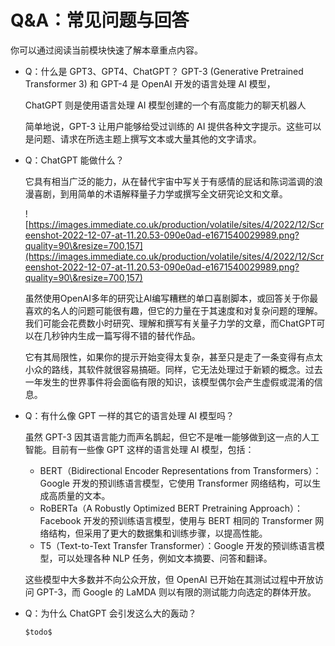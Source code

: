 # Q&A：常见问题与回答

你可以通过阅读当前模块快速了解本章重点内容。

*   Q：什么是 GPT3、GPT4、ChatGPT？
    GPT-3 (Generative Pretrained Transformer 3) 和 GPT-4 是 OpenAI 开发的语言处理 AI 模型，

    ChatGPT 则是使用语言处理 AI 模型创建的一个有高度能力的聊天机器人

    简单地说，GPT-3 让用户能够给受过训练的 AI 提供各种文字提示。这些可以是问题、请求在所选主题上撰写文本或大量其他的文字请求。



*   Q：ChatGPT 能做什么？

    它具有相当广泛的能力，从在替代宇宙中写关于有感情的屁话和陈词滥调的浪漫喜剧，到用简单的术语解释量子力学或撰写全文研究论文和文章。

    ![https://images.immediate.co.uk/production/volatile/sites/4/2022/12/Screenshot-2022-12-07-at-11.20.53-090e0ad-e1671540029989.png?quality=90\&resize=700,157](https://images.immediate.co.uk/production/volatile/sites/4/2022/12/Screenshot-2022-12-07-at-11.20.53-090e0ad-e1671540029989.png?quality=90\&resize=700,157)

    虽然使用OpenAI多年的研究让AI编写糟糕的单口喜剧脚本，或回答关于你最喜欢的名人的问题可能很有趣，但它的力量在于其速度和对复杂问题的理解。我们可能会花费数小时研究、理解和撰写有关量子力学的文章，而ChatGPT可以在几秒钟内生成一篇写得不错的替代作品。

    它有其局限性，如果你的提示开始变得太复杂，甚至只是走了一条变得有点太小众的路线，其软件就很容易搞砸。同样，它无法处理过于新颖的概念。过去一年发生的世界事件将会面临有限的知识，该模型偶尔会产生虚假或混淆的信息。



*   Q：有什么像 GPT 一样的其它的语言处理 AI 模型吗？

    虽然 GPT-3 因其语言能力而声名鹊起，但它不是唯一能够做到这一点的人工智能。目前有一些像 GPT 这样的语言处理 AI 模型，包括：

    * BERT（Bidirectional Encoder Representations from Transformers）：Google 开发的预训练语言模型，它使用 Transformer 网络结构，可以生成高质量的文本。
    * RoBERTa（A Robustly Optimized BERT Pretraining Approach）：Facebook 开发的预训练语言模型，使用与 BERT 相同的 Transformer 网络结构，但采用了更大的数据集和训练步骤，以提高性能。
    * T5（Text-to-Text Transfer Transformer）：Google 开发的预训练语言模型，可以处理各种 NLP 任务，例如文本摘要、问答和翻译。

    这些模型中大多数并不向公众开放，但 OpenAI 已开始在其测试过程中开放访问 GPT-3，而 Google 的 LaMDA 则以有限的测试能力向选定的群体开放。



*   Q：为什么 ChatGPT 会引发这么大的轰动？

    ```jsx
    $todo$
    ```
